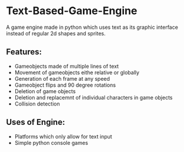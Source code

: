 # Text-Based-Game-Engine
A game engine made in python which uses text as its graphic interface instead of regular 2d shapes and sprites.

## Features:
* Gameobjects made of multiple lines of text
* Movement of gameobjects eithe relative or globally
* Generation of each frame at any speed
* Gameobject flips and 90 degree rotations
* Deletion of game objects
* Deletion and replacemnt of individual characters in game objects
* Collision detection

## Uses of Engine:
* Platforms which only allow for text input
* Simple python console games
